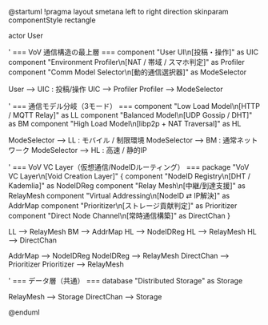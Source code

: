 @startuml
!pragma layout smetana
left to right direction
skinparam componentStyle rectangle

actor User

' === VoV 通信構造の最上層 ===
component "User UI\n[投稿・操作]" as UIC
component "Environment Profiler\n[NAT / 帯域 / スマホ判定]" as Profiler
component "Comm Model Selector\n[動的通信選択器]" as ModeSelector

User --> UIC : 投稿/操作
UIC --> Profiler
Profiler --> ModeSelector

' === 通信モデル分岐（3モード） ===
component "Low Load Model\n[HTTP / MQTT Relay]" as LL
component "Balanced Model\n[UDP Gossip / DHT]" as BM
component "High Load Model\n[libp2p + NAT Traversal]" as HL

ModeSelector --> LL : モバイル / 制限環境
ModeSelector --> BM : 通常ネットワーク
ModeSelector --> HL : 高速 / 静的IP

' === VoV VC Layer（仮想通信/NodeIDルーティング） ===
package "VoV VC Layer\n[Void Creation Layer]" {
  component "NodeID Registry\n[DHT / Kademlia]" as NodeIDReg
  component "Relay Mesh\n[中継/到達支援]" as RelayMesh
  component "Virtual Addressing\n[NodeID ⇄ IP解決]" as AddrMap
  component "Prioritizer\n[ストレージ貢献判定]" as Prioritizer
  component "Direct Node Channel\n[常時通信構築]" as DirectChan
}

LL --> RelayMesh
BM --> AddrMap
HL --> NodeIDReg
HL --> RelayMesh
HL --> DirectChan

AddrMap --> NodeIDReg
NodeIDReg --> RelayMesh
DirectChan --> Prioritizer
Prioritizer --> RelayMesh

' === データ層（共通） ===
database "Distributed Storage" as Storage

RelayMesh --> Storage
DirectChan --> Storage

@enduml
